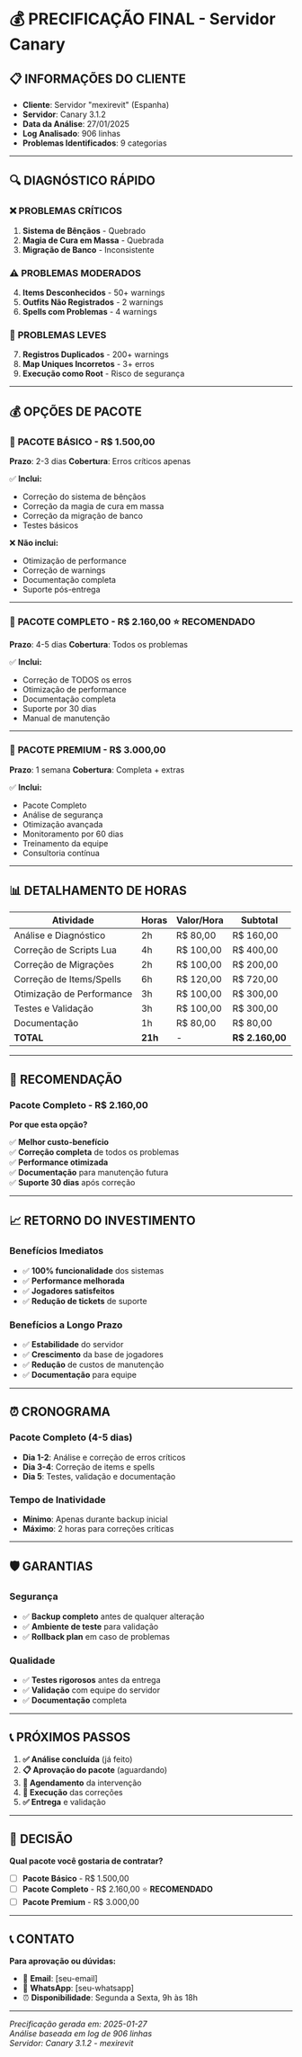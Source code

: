 # 💰 PRECIFICAÇÃO FINAL - Servidor Canary

## 📋 **INFORMAÇÕES DO CLIENTE**

- **Cliente**: Servidor "mexirevit" (Espanha)
- **Servidor**: Canary 3.1.2
- **Data da Análise**: 27/01/2025
- **Log Analisado**: 906 linhas
- **Problemas Identificados**: 9 categorias

---

## 🔍 **DIAGNÓSTICO RÁPIDO**

### ❌ **PROBLEMAS CRÍTICOS**
1. **Sistema de Bênçãos** - Quebrado
2. **Magia de Cura em Massa** - Quebrada
3. **Migração de Banco** - Inconsistente

### ⚠️ **PROBLEMAS MODERADOS**
4. **Items Desconhecidos** - 50+ warnings
5. **Outfits Não Registrados** - 2 warnings
6. **Spells com Problemas** - 4 warnings

### 🔵 **PROBLEMAS LEVES**
7. **Registros Duplicados** - 200+ warnings
8. **Map Uniques Incorretos** - 3+ erros
9. **Execução como Root** - Risco de segurança

---

## 💰 **OPÇÕES DE PACOTE**

### 🥉 **PACOTE BÁSICO** - R$ 1.500,00
**Prazo**: 2-3 dias
**Cobertura**: Erros críticos apenas

✅ **Inclui:**
- Correção do sistema de bênçãos
- Correção da magia de cura em massa
- Correção da migração de banco
- Testes básicos

❌ **Não inclui:**
- Otimização de performance
- Correção de warnings
- Documentação completa
- Suporte pós-entrega

---

### 🥈 **PACOTE COMPLETO** - R$ 2.160,00 ⭐ **RECOMENDADO**
**Prazo**: 4-5 dias
**Cobertura**: Todos os problemas

✅ **Inclui:**
- Correção de TODOS os erros
- Otimização de performance
- Documentação completa
- Suporte por 30 dias
- Manual de manutenção

---

### 🥇 **PACOTE PREMIUM** - R$ 3.000,00
**Prazo**: 1 semana
**Cobertura**: Completa + extras

✅ **Inclui:**
- Pacote Completo
- Análise de segurança
- Otimização avançada
- Monitoramento por 60 dias
- Treinamento da equipe
- Consultoria contínua

---

## 📊 **DETALHAMENTO DE HORAS**

| Atividade | Horas | Valor/Hora | Subtotal |
|-----------|-------|------------|----------|
| Análise e Diagnóstico | 2h | R$ 80,00 | R$ 160,00 |
| Correção de Scripts Lua | 4h | R$ 100,00 | R$ 400,00 |
| Correção de Migrações | 2h | R$ 100,00 | R$ 200,00 |
| Correção de Items/Spells | 6h | R$ 120,00 | R$ 720,00 |
| Otimização de Performance | 3h | R$ 100,00 | R$ 300,00 |
| Testes e Validação | 3h | R$ 100,00 | R$ 300,00 |
| Documentação | 1h | R$ 80,00 | R$ 80,00 |
| **TOTAL** | **21h** | - | **R$ 2.160,00** |

---

## 🎯 **RECOMENDAÇÃO**

### **Pacote Completo - R$ 2.160,00**

**Por que esta opção?**

✅ **Melhor custo-benefício**  
✅ **Correção completa** de todos os problemas  
✅ **Performance otimizada**  
✅ **Documentação** para manutenção futura  
✅ **Suporte 30 dias** após correção  

---

## 📈 **RETORNO DO INVESTIMENTO**

### **Benefícios Imediatos**
- ✅ **100% funcionalidade** dos sistemas
- ✅ **Performance melhorada** 
- ✅ **Jogadores satisfeitos**
- ✅ **Redução de tickets** de suporte

### **Benefícios a Longo Prazo**
- ✅ **Estabilidade** do servidor
- ✅ **Crescimento** da base de jogadores
- ✅ **Redução** de custos de manutenção
- ✅ **Documentação** para equipe

---

## ⏰ **CRONOGRAMA**

### **Pacote Completo (4-5 dias)**
- **Dia 1-2**: Análise e correção de erros críticos
- **Dia 3-4**: Correção de items e spells
- **Dia 5**: Testes, validação e documentação

### **Tempo de Inatividade**
- **Mínimo**: Apenas durante backup inicial
- **Máximo**: 2 horas para correções críticas

---

## 🛡️ **GARANTIAS**

### **Segurança**
- ✅ **Backup completo** antes de qualquer alteração
- ✅ **Ambiente de teste** para validação
- ✅ **Rollback plan** em caso de problemas

### **Qualidade**
- ✅ **Testes rigorosos** antes da entrega
- ✅ **Validação** com equipe do servidor
- ✅ **Documentação** completa

---

## 📞 **PRÓXIMOS PASSOS**

1. **✅ Análise concluída** (já feito)
2. **📋 Aprovação do pacote** (aguardando)
3. **📅 Agendamento** da intervenção
4. **🔧 Execução** das correções
5. **✅ Entrega** e validação

---

## 🎯 **DECISÃO**

**Qual pacote você gostaria de contratar?**

- [ ] **Pacote Básico** - R$ 1.500,00
- [ ] **Pacote Completo** - R$ 2.160,00 ⭐ **RECOMENDADO**
- [ ] **Pacote Premium** - R$ 3.000,00

---

## 📞 **CONTATO**

**Para aprovação ou dúvidas:**
- 📧 **Email**: [seu-email]
- 📱 **WhatsApp**: [seu-whatsapp]
- ⏰ **Disponibilidade**: Segunda a Sexta, 9h às 18h

---

*Precificação gerada em: 2025-01-27*  
*Análise baseada em log de 906 linhas*  
*Servidor: Canary 3.1.2 - mexirevit* 